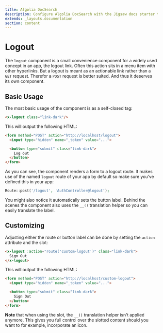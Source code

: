 ```yaml
---
title: Algolia DocSearch
description: Configure Algolia DocSearch with the Jigsaw docs starter template
extends: _layouts.documentation
section: content
---
```


# Logout

The `logout` component is a small convenience component for a widely used concept in an app, the logout link. Often this
action sits in a menu item with other hyperlinks. But a logout is meant as an actionable link rather than a `GET`
request. Therefor a `POST` request is better suited. And thus it deserves its own component.

## Basic Usage

The most basic usage of the component is as a self-closed tag:

```html
<x-logout class="link-dark"/>
```

This will output the following HTML:

```html
<form method="POST" action="http://localhost/logout">
  <input type="hidden" name="_token" value="...">

  <button type="submit" class="link-dark">
    Log out
  </button>
</form>
```

As you can see, the component renders a form to a logout route. It makes use of the named `logout` route of your app by
default so make sure you've defined this in your app:

```php
Route::post('/logout', 'AuthController@logout');
```

You might also notice it automatically sets the button label. Behind the scenes the component also uses the `__()`
translation helper so you can easily translate the label.

## Customizing

Adjusting either the route or button label can be done by setting the `action` attribute and the slot:

```html
<x-logout :action="route('custom-logout')" class="link-dark">
  Sign Out
</x-logout>
```

This will output the following HTML:

```html
<form method="POST" action="http://localhost/custom-logout">
  <input type="hidden" name="_token" value="...">

  <button type="submit" class="link-dark">
    Sign Out
  </button>
</form>
```

**Note** that when using the slot, the `__()` translation helper isn't applied anymore. This gives you full control over the slotted content should you want to for example, incorporate an icon.
